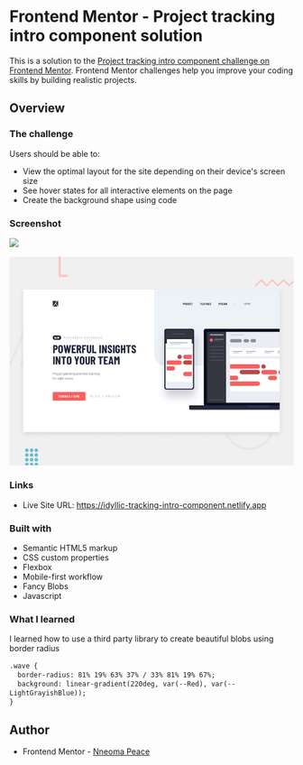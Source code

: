 # Frontend Mentor - Project tracking intro component solution

This is a solution to the [Project tracking intro component challenge on Frontend Mentor](https://www.frontendmentor.io/challenges/project-tracking-intro-component-5d289097500fcb331a67d80e). Frontend Mentor challenges help you improve your coding skills by building realistic projects.

## Overview

### The challenge

Users should be able to:

- View the optimal layout for the site depending on their device's screen size
- See hover states for all interactive elements on the page
- Create the background shape using code

### Screenshot

![](./screenshot.jpg)

![Design preview for the Project tracking intro component coding challenge](./design/desktop-preview.jpg)

### Links

- Live Site URL: https://idyllic-tracking-intro-component.netlify.app

### Built with

- Semantic HTML5 markup
- CSS custom properties
- Flexbox
- Mobile-first workflow
- Fancy Blobs
- Javascript

### What I learned

I learned how to use a third party library to create beautiful blobs using border radius

```
.wave {
  border-radius: 81% 19% 63% 37% / 33% 81% 19% 67%;
  background: linear-gradient(220deg, var(--Red), var(--LightGrayishBlue));
}
```

## Author

- Frontend Mentor - [Nneoma Peace](https://www.frontendmentor.io/profile/SatellitePeace)
